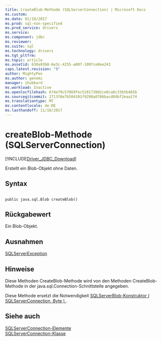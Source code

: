 ```yaml
---
title: CreateBlob-Methode (SQLServerConnection) | Microsoft Docs
ms.custom: 
ms.date: 01/19/2017
ms.prod: sql-non-specified
ms.prod_service: drivers
ms.service: 
ms.component: jdbc
ms.reviewer: 
ms.suite: sql
ms.technology: drivers
ms.tgt_pltfrm: 
ms.topic: article
ms.assetid: 630a93b0-6e3c-4255-a007-1097ce0ee243
caps.latest.revision: "9"
author: MightyPen
ms.author: genemi
manager: jhubbard
ms.workload: Inactive
ms.openlocfilehash: 674e79c57069fec528173802ce0ca0c33b5b4656
ms.sourcegitcommit: 2713f8e7b504101f9298a0706bacd84bf2eaa174
ms.translationtype: MT
ms.contentlocale: de-DE
ms.lasthandoff: 11/18/2017
---
```

# <a name="createblob-method-sqlserverconnection"></a>createBlob-Methode (SQLServerConnection)
[!INCLUDE[Driver_JDBC_Download](../../../includes/driver_jdbc_download.md)]

  Erstellt ein Blob-Objekt ohne Daten.  
  
## <a name="syntax"></a>Syntax  
  
```  
  
public java.sql.Blob createBlob()  
```  
  
## <a name="return-value"></a>Rückgabewert  
 Ein Blob-Objekt.  
  
## <a name="exceptions"></a>Ausnahmen  
 [SQLServerException](../../../connect/jdbc/reference/sqlserverexception-class.md)  
  
## <a name="remarks"></a>Hinweise  
 Diese Methoden CreateBlob-Methode wird von den Methoden CreateBlob-Methode in der java.sql.Connection-Schnittstelle angegeben.  
  
 Diese Methode ersetzt die Notwendigkeit [SQLServerBlob-Konstruktor &#40; SQLServerConnection, Byte &#41; ](../../../connect/jdbc/reference/sqlserverblob-constructor-sqlserverconnection-byte.md).  
  
## <a name="see-also"></a>Siehe auch  
 [SQLServerConnection-Elemente](../../../connect/jdbc/reference/sqlserverconnection-members.md)   
 [SQLServerConnection-Klasse](../../../connect/jdbc/reference/sqlserverconnection-class.md)  
  
  
